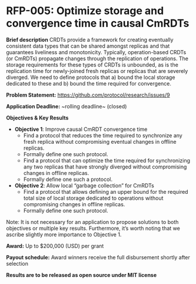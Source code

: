 # RFP-005: Optimize storage and convergence time in causal CmRDTs

**Brief description**
CRDTs provide a framework for creating eventually consistent data types that can be shared amongst replicas and that guarantees liveliness and monotonicity. Typically, operation-based CRDTs (or CmRDTs) propagate changes through the replication of operations. The storage requirements for these types of CRDTs is unbounded, as is the replication time for newly-joined fresh replicas or replicas that are severely diverged. We need to define protocols that a) bound the local storage dedicated to these and b) bound the time required for convergence.

**Problem Statement:** https://github.com/protocol/research/issues/9

**Application Deadline:** ~rolling deadline~ (closed)

**Objectives & Key Results**
 - **Objective 1**: Improve causal CmRDT convergence time
    - Find a protocol that reduces the time required to synchronize any fresh replica without compromising eventual changes in offline replicas.
    - Formally define one such protocol.
    - Find a protocol that can optimize the time required for synchronizing any two replicas that have strongly diverged without compromising changes in offline replicas.
    - Formally define one such a protocol.
- **Objective 2**: Allow local “garbage collection” for CmRDTs
    - Find a protocol that allows defining an upper bound for the required total size of local storage dedicated to operations without compromising changes in offline replicas.
    - Formally define one such protocol.

Note: It is not necessary for an application to propose solutions to both objectives or multiple key results.  Furthermore, it’s worth noting that we ascribe slightly more importance to Objective 1.


**Award:** Up to $200,000 (USD) per grant

**Payout schedule:** Award winners receive the full disbursement shortly after selection

**Results are to be released as open source under MIT license**
